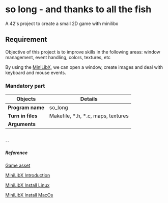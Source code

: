 # so long - and thanks to all the fish
A 42's project to create a small 2D game with minilibx


## Requirement

Objective of this project is to improve skills in the following areas: window management, event handling, colors, textures, etc

By using the [MiniLibX](https://github.com/42Paris/minilibx-linux), we can open a window, create images and deal with keyboard and mouse events.

### Mandatory part
| **Objects** | **Details** |
|-------------|-------------| 
| **Program name** | so_long |
| **Turn in files** | Makefile, *.h, *.c, maps, textures |
| **Arguments** | 

## 

--
##### Reference
[Game asset](https://itch.io/game-assets)

[MiniLibX Introduction](https://aurelienbrabant.fr/blog/getting-started-with-the-minilibx)

[MiniLibX Install Linux](https://harm-smits.github.io/42docs/libs/minilibx/getting_started.html#compilation-on-linux)

[MiniLibX Install MacOs](https://achedeuzot.me/2014/12/20/installer-la-minilibx/)
